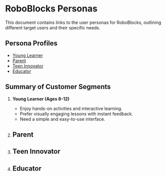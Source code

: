 # RoboBlocks Personas  

This document contains links to the user personas for RoboBlocks, outlining different target users and their specific needs.

## Persona Profiles

- [Young Learner](https://docs.google.com/presentation/d/1EcTDXVw5l6YdB5CRy3OZsCUh21z0Yoxl_VHIQ_Ug-5U/edit?usp=sharing)
- [Parent]( )
- [Teen Innovator]( )
- [Educator]( )

## Summary of Customer Segments  

1. **Young Learner (Ages 8-12)**  
   - Enjoy hands-on activities and interactive learning.  
   - Prefer visually engaging lessons with instant feedback.  
   - Need a simple and easy-to-use interface.  

2. **Parent**  
   -
   
3. **Teen Innovator**  
   - 

5. **Educator**  
   - 

